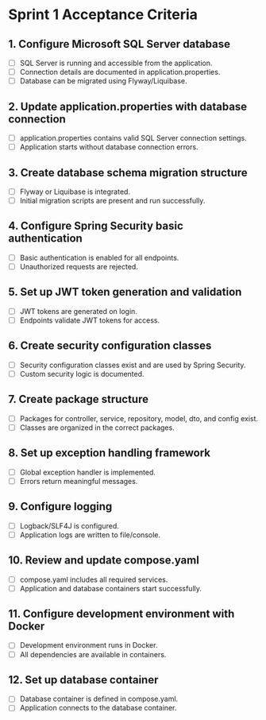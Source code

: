 # Sprint 1 Acceptance Criteria

## 1. Configure Microsoft SQL Server database
- [ ] SQL Server is running and accessible from the application.
- [ ] Connection details are documented in application.properties.
- [ ] Database can be migrated using Flyway/Liquibase.

## 2. Update application.properties with database connection
- [ ] application.properties contains valid SQL Server connection settings.
- [ ] Application starts without database connection errors.

## 3. Create database schema migration structure
- [ ] Flyway or Liquibase is integrated.
- [ ] Initial migration scripts are present and run successfully.

## 4. Configure Spring Security basic authentication
- [ ] Basic authentication is enabled for all endpoints.
- [ ] Unauthorized requests are rejected.

## 5. Set up JWT token generation and validation
- [ ] JWT tokens are generated on login.
- [ ] Endpoints validate JWT tokens for access.

## 6. Create security configuration classes
- [ ] Security configuration classes exist and are used by Spring Security.
- [ ] Custom security logic is documented.

## 7. Create package structure
- [ ] Packages for controller, service, repository, model, dto, and config exist.
- [ ] Classes are organized in the correct packages.

## 8. Set up exception handling framework
- [ ] Global exception handler is implemented.
- [ ] Errors return meaningful messages.

## 9. Configure logging
- [ ] Logback/SLF4J is configured.
- [ ] Application logs are written to file/console.

## 10. Review and update compose.yaml
- [ ] compose.yaml includes all required services.
- [ ] Application and database containers start successfully.

## 11. Configure development environment with Docker
- [ ] Development environment runs in Docker.
- [ ] All dependencies are available in containers.

## 12. Set up database container
- [ ] Database container is defined in compose.yaml.
- [ ] Application connects to the database container.
